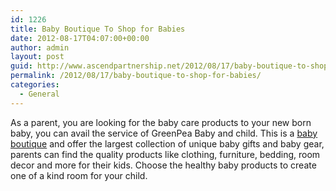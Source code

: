 ```yaml
---
id: 1226
title: Baby Boutique To Shop for Babies
date: 2012-08-17T04:07:00+00:00
author: admin
layout: post
guid: http://www.ascendpartnership.net/2012/08/17/baby-boutique-to-shop-for-babies/
permalink: /2012/08/17/baby-boutique-to-shop-for-babies/
categories:
  - General
---
```

As a parent, you are looking for the baby care products to your new born baby, you can avail the service of GreenPea Baby and child. This is a [baby boutique](http://www.greenpeababystore.com/) and offer the largest collection of unique baby gifts and baby gear, parents can find the quality products like clothing, furniture, bedding, room decor and more for their kids. Choose the healthy baby products to create one of a kind room for your child.